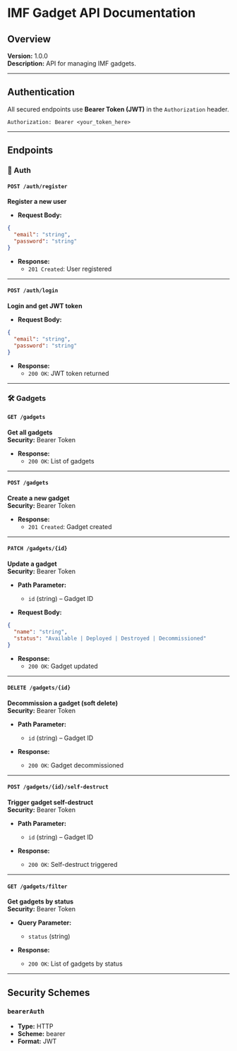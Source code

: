 
# IMF Gadget API Documentation

## Overview

**Version:** 1.0.0  
**Description:** API for managing IMF gadgets.

---

## Authentication

All secured endpoints use **Bearer Token (JWT)** in the `Authorization` header.

```http
Authorization: Bearer <your_token_here>
```

---

## Endpoints

### 🔐 Auth

#### `POST /auth/register`

**Register a new user**

- **Request Body:**

```json
{
  "email": "string",
  "password": "string"
}
```

- **Response:**
  - `201 Created`: User registered

---

#### `POST /auth/login`

**Login and get JWT token**

- **Request Body:**

```json
{
  "email": "string",
  "password": "string"
}
```

- **Response:**
  - `200 OK`: JWT token returned

---

### 🛠️ Gadgets

#### `GET /gadgets`

**Get all gadgets**  
**Security:** Bearer Token

- **Response:**
  - `200 OK`: List of gadgets

---

#### `POST /gadgets`

**Create a new gadget**  
**Security:** Bearer Token

- **Response:**
  - `201 Created`: Gadget created

---

#### `PATCH /gadgets/{id}`

**Update a gadget**  
**Security:** Bearer Token

- **Path Parameter:**
  - `id` (string) – Gadget ID

- **Request Body:**

```json
{
  "name": "string",
  "status": "Available | Deployed | Destroyed | Decommissioned"
}
```

- **Response:**
  - `200 OK`: Gadget updated

---

#### `DELETE /gadgets/{id}`

**Decommission a gadget (soft delete)**  
**Security:** Bearer Token

- **Path Parameter:**
  - `id` (string) – Gadget ID

- **Response:**
  - `200 OK`: Gadget decommissioned

---

#### `POST /gadgets/{id}/self-destruct`

**Trigger gadget self-destruct**  
**Security:** Bearer Token

- **Path Parameter:**
  - `id` (string) – Gadget ID

- **Response:**
  - `200 OK`: Self-destruct triggered

---

#### `GET /gadgets/filter`

**Get gadgets by status**  
**Security:** Bearer Token

- **Query Parameter:**
  - `status` (string)

- **Response:**
  - `200 OK`: List of gadgets by status

---

## Security Schemes

### `bearerAuth`

- **Type:** HTTP
- **Scheme:** bearer
- **Format:** JWT